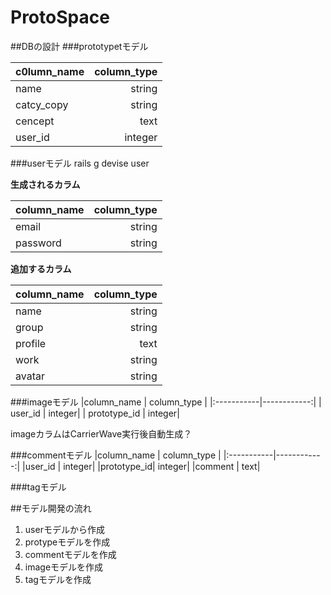 # ProtoSpace

##DBの設計
###prototypetモデル

|c0lumn_name | column_type |
|:-----------|------------:|
| name       |       string|
| catcy_copy |       string|
| cencept    |         text|
| user_id    |      integer|

###userモデル
rails g devise user

**生成されるカラム**

|column_name | column_type |
|:-----------|------------:|
| email      |       string|
| password   |       string|

**追加するカラム**

|column_name | column_type |
|:-----------|------------:|
| name       |       string|
| group      |       string|
| profile    |         text|
| work       |       string|
| avatar     |       string|


###imageモデル
|column_name | column_type |
|:-----------|------------:|
| user_id       |   integer|
| prototype_id  |   integer|

imageカラムはCarrierWave実行後自動生成？

###commentモデル
|column_name | column_type |
|:-----------|------------:|
|user_id     |      integer|
|prototype_id|      integer|
|comment     |         text|

###tagモデル

##モデル開発の流れ
1. userモデルから作成
2. protypeモデルを作成
3. commentモデルを作成
4. imageモデルを作成
5. tagモデルを作成